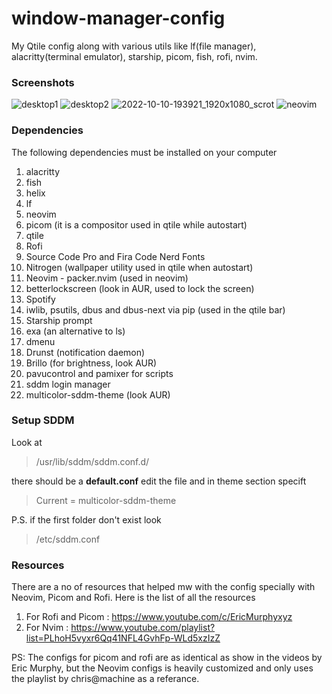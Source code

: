 # window-manager-config
My Qtile config along with various utils like lf(file manager), alacritty(terminal emulator), starship, picom, fish, rofi, nvim.

### Screenshots
![desktop1](https://user-images.githubusercontent.com/99042379/194882428-e7a565b1-918d-4d14-8484-d0b64ef453f2.png)
![desktop2](https://user-images.githubusercontent.com/99042379/194882481-e0310524-66e9-4316-93cf-8d0e913d9a09.png)
![2022-10-10-193921_1920x1080_scrot](https://user-images.githubusercontent.com/99042379/194885764-6fa15801-d3f8-474b-86c1-631bc8d303a8.png)
![neovim](https://user-images.githubusercontent.com/99042379/197107570-bcf3229d-08af-4c98-80c8-594ce2246b3f.png)

### Dependencies
The following dependencies must be installed on your computer
1. alacritty
2. fish
3. helix
4. lf
5. neovim
6. picom (it is a compositor used in qtile while autostart)
7. qtile
8. Rofi
9. Source Code Pro and Fira Code Nerd Fonts
10. Nitrogen (wallpaper utility used in qtile when autostart)
11. Neovim - packer.nvim (used in neovim)
12. betterlockscreen (look in AUR, used to lock the screen)
13. Spotify 
14. iwlib, psutils, dbus and dbus-next via pip (used in the qtile bar)
15. Starship prompt
16. exa (an alternative to ls)
17. dmenu
18. Drunst (notification daemon)
19. Brillo (for brightness, look AUR)
20. pavucontrol and pamixer for scripts
21. sddm login manager
22. multicolor-sddm-theme (look AUR)

### Setup SDDM
Look at
> /usr/lib/sddm/sddm.conf.d/

there should be a **default.conf** edit the file and in theme section specift 

> Current = multicolor-sddm-theme

P.S. if the first folder don't exist look 

> /etc/sddm.conf

### Resources
There are a no of resources that helped mw with the config specially with Neovim, Picom and Rofi. Here is the list of all the resources 
1. For Rofi and Picom : https://www.youtube.com/c/EricMurphyxyz
2. For Nvim : https://www.youtube.com/playlist?list=PLhoH5vyxr6Qq41NFL4GvhFp-WLd5xzIzZ

PS: The configs for picom and rofi are as identical as show in the videos by Eric Murphy, but the Neovim configs is heavily customized and only uses the playlist by chris@machine as a referance.
